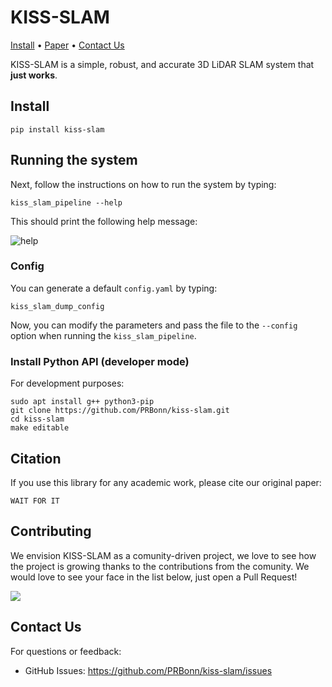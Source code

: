 # KISS-SLAM

[Install](#install) •
[Paper](https://www.ipb.uni-bonn.de/wp-content/papercite-data/pdf/kiss2025iros.pdf) •
[Contact Us](#contact-us)

KISS-SLAM is a simple, robust, and accurate 3D LiDAR SLAM system that **just works**.

## Install
```
pip install kiss-slam

```

## Running the system
Next, follow the instructions on how to run the system by typing:
```
kiss_slam_pipeline --help

```

This should print the following help message:

![help](https://github.com/user-attachments/assets/5a6fe624-2aaf-466f-8a18-51039b794000)

### Config
You can generate a default `config.yaml` by typing:

```
kiss_slam_dump_config

```

Now, you can modify the parameters and pass the file to the `--config` option when running the `kiss_slam_pipeline`.

### Install Python API (developer mode)
For development purposes:

```
sudo apt install g++ python3-pip
git clone https://github.com/PRBonn/kiss-slam.git
cd kiss-slam
make editable
```

## Citation
If you use this library for any academic work, please cite our original paper:
```
WAIT FOR IT
```

## Contributing

We envision KISS-SLAM as a comunity-driven project, we love to see how the project is growing thanks to the contributions from the comunity. We would love to see your face in the list below, just open a Pull Request!

<a href="https://github.com/PRBonn/kiss-slam/graphs/contributors">
  <img src="https://contrib.rocks/image?repo=PRBonn/kiss-slam" />
</a>

## Contact Us
For questions or feedback:
- GitHub Issues: https://github.com/PRBonn/kiss-slam/issues
```
